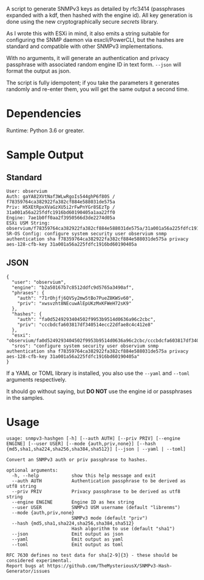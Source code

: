A script to generate SNMPv3 keys as detailed by rfc3414 (passphrases expanded with a kdf, then hashed with the engine id). All key generation is done using the new cryptographically secure _secrets_ library.

As I wrote this with ESXi in mind, it also emits a string suitable for configuring the SNMP daemon via esxcli/PowerCLI, but the hashes are standard and compatible with other SNMPv3 implementations.

With no arguments, it will generate an authentication and privacy passphrase with associated random engine ID in text form. `--json` will format the output as json.

The script is fully idempotent; if you take the parameters it generates randomly and re-enter them, you will get the same output a second time.

Dependencies
============
Runtime: Python 3.6 or greater.

Sample Output
=============

Standard
--------

```
User: observium
Auth: gaYA82XVtNaf3WLwRgoIs544ghP6f80S / f78359764ca382922fa382cf884e588031de575a
Priv: H5XEtRpxXVaGzXU5i2rFwPnYGr8SEzTp / 31a001a56a225fdfc1916bd60190405a1aa22ff0
Engine: 7ae1b0ff0aa2f3950566d3de2274d05a
ESXi USM String: observium/f78359764ca382922fa382cf884e588031de575a/31a001a56a225fdfc1916bd60190405a1aa22ff0/authpriv
SR-OS Config: configure system security user observium snmp authentication sha f78359764ca382922fa382cf884e588031de575a privacy aes-128-cfb-key 31a001a56a225fdfc1916bd60190405a
```

JSON
----

```
{
  "user": "observium",
  "engine": "b2a50167b7c8512ddfc9d5765a3490af",
  "phrases": {
    "auth": "71rOhjfj6QVSy2mw5tBo7PueZ8KWSv60",
    "priv": "xwsvzht8NEcuwAlEpUKzMxKFWeH72sK9"
  },
  "hashes": {
    "auth": "fa0d5249293404502f9953b9514d0636a96c2cbc",
    "priv": "cccbdcfa603817df340514ecc22dfae8c4c412e8"
  },
  "esxi": "observium/fa0d5249293404502f9953b9514d0636a96c2cbc/cccbdcfa603817df340514ecc22dfae8c4c412e8/authpriv",
  "sros": "configure system security user observium snmp authentication sha f78359764ca382922fa382cf884e588031de575a privacy aes-128-cfb-key 31a001a56a225fdfc1916bd60190405a"
}
```

If a YAML or TOML library is installed, you also use the `--yaml` and `--toml` arguments respectively.

It should go without saying, but **DO NOT** use the engine id or passphrases in the samples.

Usage
=====

```
usage: snmpv3-hashgen [-h] [--auth AUTH] [--priv PRIV] [--engine ENGINE] [--user USER] [--mode {auth,priv,none}] [--hash {md5,sha1,sha224,sha256,sha384,sha512}] [--json | --yaml | --toml]

Convert an SNMPv3 auth or priv passphrase to hashes.

optional arguments:
  -h, --help            show this help message and exit
  --auth AUTH           Authentication passphrase to be derived as utf8 string
  --priv PRIV           Privacy passphrase to be derived as utf8 string
  --engine ENGINE       Engine ID as hex string
  --user USER           SNMPv3 USM username (default "librenms")
  --mode {auth,priv,none}
                        SNMPv3 mode (default "priv")
  --hash {md5,sha1,sha224,sha256,sha384,sha512}
                        Hash algorithm to use (default "sha1")
  --json                Emit output as json
  --yaml                Emit output as yaml
  --toml                Emit output as toml

RFC 7630 defines no test data for sha[2-9]{3} - these should be considered experimental.
Report bugs at https://github.com/TheMysteriousX/SNMPv3-Hash-Generator/issues
```
